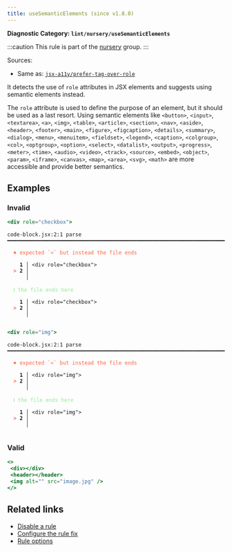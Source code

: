 ```yaml
---
title: useSemanticElements (since v1.8.0)
---
```


**Diagnostic Category: `lint/nursery/useSemanticElements`**

:::caution
This rule is part of the [nursery](/linter/rules/#nursery) group.
:::

Sources: 
- Same as: <a href="https://github.com/jsx-eslint/eslint-plugin-jsx-a11y/blob/main/docs/rules/prefer-tag-over-role.md" target="_blank"><code>jsx-a11y/prefer-tag-over-role</code></a>

It detects the use of `role` attributes in JSX elements and suggests using semantic elements instead.

The `role` attribute is used to define the purpose of an element, but it should be used as a last resort. Using semantic elements like `<button>`, `<input>`, `<textarea>`, `<a>`, `<img>`, `<table>`, `<article>`, `<section>`, `<nav>`, `<aside>`, `<header>`, `<footer>`, `<main>`, `<figure>`, `<figcaption>`, `<details>`, `<summary>`, `<dialog>`, `<menu>`, `<menuitem>`, `<fieldset>`, `<legend>`, `<caption>`, `<colgroup>`, `<col>`, `<optgroup>`, `<option>`, `<select>`, `<datalist>`, `<output>`, `<progress>`, `<meter>`, `<time>`, `<audio>`, `<video>`, `<track>`, `<source>`, `<embed>`, `<object>`, `<param>`, `<iframe>`, `<canvas>`, `<map>`, `<area>`, `<svg>`, `<math>` are more accessible and provide better semantics.

## Examples

### Invalid

```jsx
<div role="checkbox">
```

<pre class="language-text"><code class="language-text">code-block.jsx:2:1 parse ━━━━━━━━━━━━━━━━━━━━━━━━━━━━━━━━━━━━━━━━━━━━━━━━━━━━━━━━━━━━━━━━━━━━━━━━━━━

<strong><span style="color: Tomato;">  </span></strong><strong><span style="color: Tomato;">✖</span></strong> <span style="color: Tomato;">expected `&lt;` but instead the file ends</span>
  
    <strong>1 │ </strong>&lt;div role=&quot;checkbox&quot;&gt;
<strong><span style="color: Tomato;">  </span></strong><strong><span style="color: Tomato;">&gt;</span></strong> <strong>2 │ </strong>
   <strong>   │ </strong>
  
<strong><span style="color: lightgreen;">  </span></strong><strong><span style="color: lightgreen;">ℹ</span></strong> <span style="color: lightgreen;">the file ends here</span>
  
    <strong>1 │ </strong>&lt;div role=&quot;checkbox&quot;&gt;
<strong><span style="color: Tomato;">  </span></strong><strong><span style="color: Tomato;">&gt;</span></strong> <strong>2 │ </strong>
   <strong>   │ </strong>
  
</code></pre>

```jsx
<div role="img">
```

<pre class="language-text"><code class="language-text">code-block.jsx:2:1 parse ━━━━━━━━━━━━━━━━━━━━━━━━━━━━━━━━━━━━━━━━━━━━━━━━━━━━━━━━━━━━━━━━━━━━━━━━━━━

<strong><span style="color: Tomato;">  </span></strong><strong><span style="color: Tomato;">✖</span></strong> <span style="color: Tomato;">expected `&lt;` but instead the file ends</span>
  
    <strong>1 │ </strong>&lt;div role=&quot;img&quot;&gt;
<strong><span style="color: Tomato;">  </span></strong><strong><span style="color: Tomato;">&gt;</span></strong> <strong>2 │ </strong>
   <strong>   │ </strong>
  
<strong><span style="color: lightgreen;">  </span></strong><strong><span style="color: lightgreen;">ℹ</span></strong> <span style="color: lightgreen;">the file ends here</span>
  
    <strong>1 │ </strong>&lt;div role=&quot;img&quot;&gt;
<strong><span style="color: Tomato;">  </span></strong><strong><span style="color: Tomato;">&gt;</span></strong> <strong>2 │ </strong>
   <strong>   │ </strong>
  
</code></pre>

### Valid

```jsx
<>
 <div></div>
 <header></header>
 <img alt="" src="image.jpg" />
</>
```

## Related links

- [Disable a rule](/linter/#disable-a-lint-rule)
- [Configure the rule fix](/linter#configure-the-rule-fix)
- [Rule options](/linter/#rule-options)

